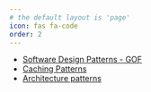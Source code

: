 ```yaml
---
# the default layout is 'page'
icon: fas fa-code
order: 2
---
```


* [Software Design Patterns - GOF]({{site.url}}/cheatsheets/design_patterns)
* [Caching Patterns]({{site.url}}/cheatsheets/caching_patterns)
* [Architecture patterns]({{site.url}}/cheatsheets/architecture_patterns)